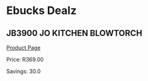 
# Ebucks Dealz
## JB3900 JO KITCHEN BLOWTORCH
[Product Page](https://www.ebucks.com/web/shop/productSelected.do?prodId=1063318581&catId=704983235)

Price: R369.00

Savings: 30.0


	